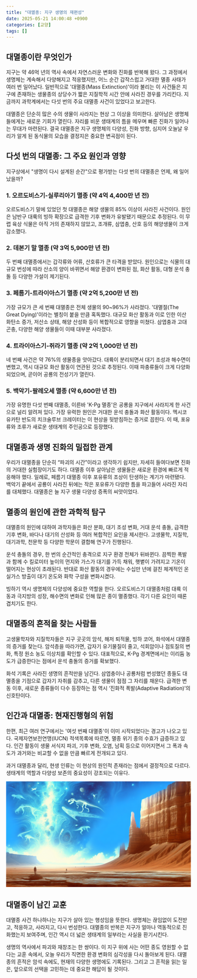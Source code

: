 ```yaml
---
title: "대멸종: 지구 생명의 재편성"
date: 2025-05-21 14:00:48 +0900
categories: [교양]
tags: []
---
```


## 대멸종이란 무엇인가

지구는 약 46억 년의 역사 속에서 자연스러운 변화와 진화를 반복해 왔다. 그 과정에서 생명체는 계속해서 다양해지고 적응했지만, 어느 순간 갑작스럽고 거대한 멸종 사태가 여러 번 일어났다. 일반적으로 '대멸종(Mass Extinction)'이라 불리는 이 사건들은 지구에 존재하는 생물종의 상당수가 짧은 지질학적 시간 안에 사라진 경우를 가리킨다. 지금까지 과학계에서는 다섯 번의 주요 대멸종 사건이 있었다고 보고한다.

대멸종은 단순히 많은 수의 생물이 사라지는 현상 그 이상을 의미한다. 살아남은 생명체들에게는 새로운 기회가 열린다. 자리를 비운 생태계의 틈을 메우며 빠른 진화가 일어나는 무대가 마련된다. 결국 대멸종은 지구 생명체의 다양성, 진화 방향, 심지어 오늘날 우리가 알게 된 동식물의 모습을 결정지은 중요한 변곡점이 된다.

## 다섯 번의 대멸종: 그 주요 원인과 영향

지구상에서 "생명이 다시 설계된 순간"으로 평가받는 다섯 번의 대멸종은 언제, 왜 일어났을까?

### 1. 오르도비스기-실루리아기 멸종 (약 4억 4,400만 년 전)

오르도비스기 말에 있었던 첫 대멸종은 해양 생물의 85% 이상이 사라진 사건이다. 원인은 남반구 대륙의 빙하 확장으로 급격한 기후 변화가 유발됐기 때문으로 추정된다. 이 무렵 육상 식물은 아직 거의 존재하지 않았고, 조개류, 삼엽충, 산호 등의 해양생물이 크게 감소했다.

### 2. 데본기 말 멸종 (약 3억 5,900만 년 전)

두 번째 대멸종에서는 갑각류와 어류, 산호류가 큰 타격을 받았다. 원인으로는 식물의 대규모 번성에 따라 산소의 양이 바뀌면서 해양 환경이 변화된 점, 화산 활동, 대형 운석 충돌 등 다양한 가설이 제기된다.

### 3. 페름기-트라이아스기 멸종 (약 2억 5,200만 년 전)

가장 규모가 큰 세 번째 대멸종은 전체 생물의 90~96%가 사라졌다. '대멸절(The Great Dying)'이라는 별칭이 붙을 만큼 혹독했다. 대규모 화산 활동과 이로 인한 이산화탄소 증가, 저산소 상태, 해양 산성화 등이 복합적으로 영향을 미쳤다. 삼엽충과 고대 곤충, 다양한 해양 생물들이 이때 대부분 사라졌다.

### 4. 트라이아스기-쥐라기 멸종 (약 2억 1,000만 년 전)

네 번째 사건은 약 76%의 생물종을 앗아갔다. 대륙이 분리되면서 대기 조성과 해수면이 변했고, 역시 대규모 화산 활동이 연관된 것으로 추정된다. 이때 파충류들이 크게 다양화되었으며, 곧이어 공룡의 전성기가 열린다.

### 5. 백악기-팔레오세 멸종 (약 6,600만 년 전)

가장 유명한 다섯 번째 대멸종, 이른바 'K-Pg 멸종'은 공룡을 지구에서 사라지게 한 사건으로 널리 알려져 있다. 가장 유력한 원인은 거대한 운석 충돌과 화산 활동이다. 멕시코 유카탄 반도의 치크술루브 크레이터는 이 현상을 뒷받침하는 증거로 꼽힌다. 이 때, 포유류와 조류가 새로운 생태계의 주인공으로 등장했다.

## 대멸종과 생명 진화의 밀접한 관계

우리가 대멸종을 단순히 “파괴의 시간”이라고 생각하기 쉽지만, 자세히 들여다보면 진화의 거대한 실험장이기도 하다. 대멸종 이후 살아남은 생물들은 새로운 환경에 빠르게 적응해야 했다. 일례로, 페름기 대멸종 이후 포유류의 조상이 탄생하는 계기가 마련됐다. 백악기 끝에서 공룡이 사라진 뒤에는 작은 포유류가 다양한 틈을 파고들어 사라진 자리를 대체했다. 대멸종은 늘 지구 생물 다양성 증폭의 씨앗이었다.

## 멸종의 원인에 관한 과학적 탐구

대멸종의 원인에 대하여 과학자들은 화산 분화, 대기 조성 변화, 거대 운석 충돌, 급격한 기후 변화, 바다나 대기의 산성화 등 여러 복합적인 요인을 제시한다. 고생물학, 지질학, 대기과학, 천문학 등 다양한 학문이 결합해 연구가 진행된다.

운석 충돌의 경우, 한 번의 순간적인 충격으로 지구 환경 전체가 뒤바뀐다. 끔찍한 폭발과 함께 수 킬로미터 높이의 먼지와 가스가 대기를 가득 채워, 햇볕이 가려지고 기온이 떨어지는 현상이 초래된다. 반대로 화산 활동의 경우에는 수십만 년에 걸친 체계적인 온실가스 방출이 대기 온도와 화학 구성을 변화시켰다.

빙하기 역시 생명체의 다양성에 중요한 역할을 한다. 오르도비스기 대멸종처럼 대륙 이동과 극지방의 성장, 해수면의 변화로 인해 많은 종이 멸종했다. 각기 다른 요인이 때론 겹치기도 한다.

## 대멸종의 흔적을 찾는 사람들

고생물학자와 지질학자들은 지구 곳곳의 암석, 해저 퇴적물, 빙하 코어, 화석에서 대멸종의 증거를 찾는다. 암석층을 따라가면, 갑자기 유기물질이 줄고, 석회암이나 점토질의 변화, 특정 원소 농도 이상치를 확인할 수 있다. 대표적으로, K-Pg 경계면에서는 이리듐 농도가 급증한다는 점에서 운석 충돌의 증거를 확보했다.

화석 기록은 사라진 생명의 흔적만을 남긴다. 삼엽충이나 공룡처럼 번성했던 종들도 대멸종을 기점으로 갑자기 자취를 감추고, 다른 생물이 점점 그 자리를 채운다. 급격한 변동 이후, 새로운 종류들이 다수 등장하는 점 역시 ‘진화적 폭발(Adaptive Radiation)’의 신호탄이다.

## 인간과 대멸종: 현재진행형의 위험

한편, 최근 여러 연구에서는 '여섯 번째 대멸종'이 이미 시작되었다는 경고가 나오고 있다. 국제자연보전연맹(IUCN) 적색목록에 따르면, 멸종 위기 종의 수효가 급증하고 있다. 인간 활동이 생물 서식지 파괴, 기후 변화, 오염, 남획 등으로 이어지면서 그 폭과 속도가 과거와는 비교할 수 없을 만큼 빠르게 전개되고 있다.

과거 대멸종과 달리, 현생 인류는 이 현상의 원인적 존재라는 점에서 결정적으로 다르다. 생태계의 역할과 다양성 보존의 중요성이 강조되는 이유다.

![고생대 화석이 드러난 평탄한 사암 절벽과 푸른 하늘 아래 광활한 풍경](assets/img/2025-05-21-a7065d26-287d-4842-a8f2-9ba5554ffbc0/1747803697672.png)

## 대멸종이 남긴 교훈

대멸종 사건 하나하나는 지구가 살아 있는 행성임을 뜻한다. 생명체는 끊임없이 도전받고, 적응하고, 사라지고, 다시 번성한다. 대멸종의 반복은 지구가 얼마나 역동적으로 진화했는지 보여주며, 인간 역시 더 넓은 생태계의 일부라는 사실을 환기시킨다.

생명의 역사에서 파괴와 재창조는 한 쌍이다. 이 지구 위에 사는 어떤 종도 영원할 수 없다는 교훈 속에서, 오늘 우리가 직면한 환경 변화의 심각성을 다시 돌아보게 된다. 대멸종의 흔적은 암석 속에도, 현재의 다양한 생명에도 기록된다. 그리고 그 흔적을 읽는 일은, 앞으로의 선택을 고민하는 데 중요한 해답이 될 것이다.